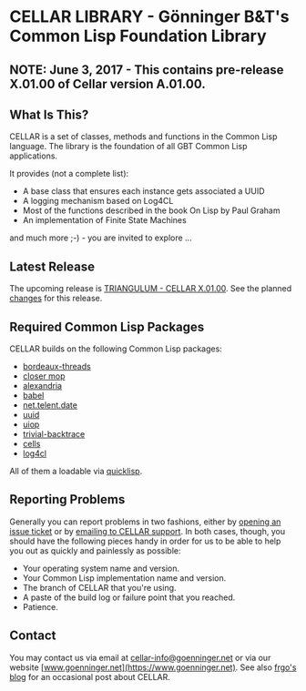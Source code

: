 # CELLAR LIBRARY - Gönninger B&T's Common Lisp Foundation Library

## NOTE:  June 3, 2017 - This contains pre-release X.01.00 of Cellar version A.01.00.

## What Is This?
CELLAR is a set of classes, methods and functions in the Common Lisp language. The library is the foundation of all GBT Common Lisp applications.

It provides (not a complete list):

* A base class that ensures each instance gets associated a UUID
* A logging mechanism based on Log4CL
* Most of the functions described in the book On Lisp by Paul Graham
* An implementation of Finite State Machines

and much more ;-) - you are invited to explore ...

## Latest Release
The upcoming release is [TRIANGULUM - CELLAR X.01.00](https://github.com/dg1sbg/cellar/releases/tag/CELLAR_PREREL_X0100). See the planned [changes](https://github.com/dg1sbg/cellar/milestone/1) for this release.

## Required Common Lisp Packages
CELLAR builds on the following Common Lisp packages:

* [bordeaux-threads](https://common-lisp.net/project/bordeaux-threads/)
* [closer mop](https://common-lisp.net/project/closer/)
* [alexandria](https://common-lisp.net/project/alexandria/)
* [babel](https://common-lisp.net/project/babel/)
* [net.telent.date](http://www.cliki.net/net-telent-date)
* [uuid](http://www.cliki.net/uuid)
* [uiop](http://www.cliki.net/uiop)
* [trivial-backtrace](http://www.cliki.net/trivial-backtrace)
* [cells](https://github.com/kennytilton/cells/wiki)
* [log4cl](https://github.com/7max/log4cl)

All of them a loadable via [quicklisp](https://www.quicklisp.org/).

## Reporting Problems
Generally you can report problems in two fashions, either by [opening an issue ticket](https://github.com/dg1sbg/cellar/issues/new) or by [emailing to CELLAR support](cellar-support@goenninger.net). In both cases, though, you should have the following pieces handy in order for us to be able to help you out as quickly and painlessly as possible:

* Your operating system name and version.
* Your Common Lisp implementation name and version.
* The branch of CELLAR that you're using.
* A paste of the build log or failure point that you reached.
* Patience.

## Contact
You may contact us via email at [cellar-info@goenninger.net](cellar-info@goenninger.net) or via our website [www.goenninger.net](https://www.goenninger.net). See also [frgo's blog](http://ham-and-eggs-from-frgo.blogspot.de) for an occasional post about CELLAR.
